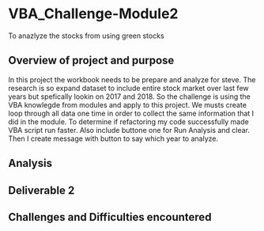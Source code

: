 # VBA_Challenge-Module2

To anazlyze the stocks from using green stocks

## Overview of project and purpose
In this project the workbook needs to be prepare and analyze for steve. The research is so expand dataset to include entire stock market over last few years but spefically lookin on 2017 and 2018. So the challenge is using the VBA knowlegde from modules and apply to this project. We musts create loop through all data one time in order to collect the same information that I did in the module. To determine if refactoring my code successfully made VBA script run faster. Also include buttone one for Run Analysis and clear. Then I create message with button to say which year to analyze. 
## Analysis
## Deliverable 2
## Challenges and Difficulties encountered
